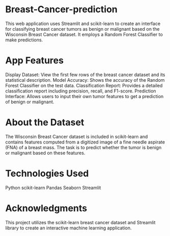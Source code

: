 # Breast-Cancer-prediction
This web application uses Streamlit and scikit-learn to create an interface for classifying breast cancer tumors as benign or malignant based on the Wisconsin Breast Cancer dataset. It employs a Random Forest Classifier to make predictions.
# App Features
Display Dataset: View the first few rows of the breast cancer dataset and its statistical description.
Model Accuracy: Shows the accuracy of the Random Forest Classifier on the test data.
Classification Report: Provides a detailed classification report including precision, recall, and F1-score.
Prediction Interface: Allows users to input their own tumor features to get a prediction of benign or malignant.
# About the Dataset
The Wisconsin Breast Cancer dataset is included in scikit-learn and contains features computed from a digitized image of a fine needle aspirate (FNA) of a breast mass. The task is to predict whether the tumor is benign or malignant based on these features.

# Technologies Used
Python
scikit-learn
Pandas
Seaborn
Streamlit
# Acknowledgments
This project utilizes the scikit-learn breast cancer dataset and Streamlit library to create an interactive machine learning application.

